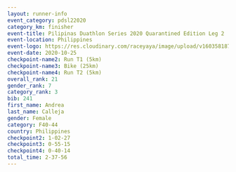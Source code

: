 ```yaml
--- 
layout: runner-info 
event_category: pdsl22020 
category_km: finisher 
event-title: Pilipinas Duathlon Series 2020 Quarantined Edition Leg 2  
event-location: Philippines 
event-logo: https://res.cloudinary.com/raceyaya/image/upload/v1603581872/41E92198-22DE-4F19-946A-F3E262850A63_n9inde.png 
event-date: 2020-10-25 
checkpoint-name2: Run T1 (5km)  
checkpoint-name3: Bike (25km) 
checkpoint-name4: Run T2 (5km) 
overall_rank: 21
gender_rank: 7
category_rank: 3
bib: 241
first_name: Andrea
last_name: Calleja
gender: Female
category: F40-44
country: Philippines
checkpoint2: 1-02-27
checkpoint3: 0-55-15
checkpoint4: 0-40-14
total_time: 2-37-56
--- 
```

